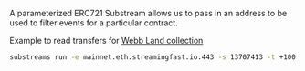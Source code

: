 A parameterized ERC721 Substream allows us to pass in an address to be used to filter events for a particular contract.

Example to read transfers for [Webb Land collection](https://opensea.io/collection/worldwidewebbland)

```bash
substreams run -e mainnet.eth.streamingfast.io:443 -s 13707413 -t +100 ./erc-721-v0.1.0.spkg map_transfers -p map_transfers=0xA1D4657e0E6507D5a94d06DA93E94dC7C8c44b51
```
